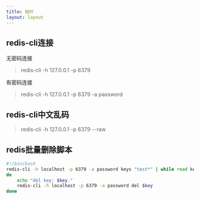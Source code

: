 ```yaml
---
title: 枯叶
layout: layout
---
```


## redis-cli连接
无密码连接
> redis-cli -h 127.0.0.1 -p 6379

有密码连接
> redis-cli -h 127.0.0.1 -p 6379 -a password

## redis-cli中文乱码
> redis-cli -h 127.0.0.1 -p 6379 --raw

## redis批量删除脚本
```bash
#!/bin/bash
redis-cli -h localhost -p 6379 -a password keys "test*" | while read key
do
	echo "del key: $key."
	redis-cli -h localhost -p 6379 -a password del $key
done
```
